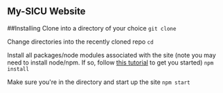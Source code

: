 ## My-SICU Website

##Installing
Clone into a directory of your choice
`git clone`

Change directories into the recently cloned repo
`cd `

Install all packages/node modules associated with the site
(note you may need to install node/npm. If so, follow [this tutorial](http://blog.teamtreehouse.com/install-node-js-npm-mac) to get you started)
`npm install`

Make sure you're in the directory and start up the site
`npm start`